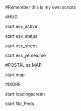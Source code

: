 #Remember this is my own scripts

#HUD

start esx_active

start esx_status

start esx_strees

start esx_yemeicme

#POSTAL sa MAP

start map

#MORE

start loadingscreen

start No_Peds
